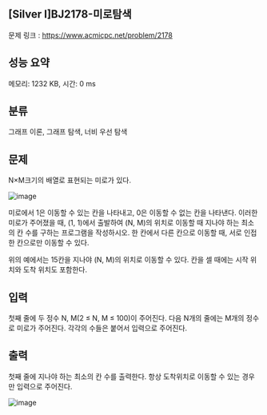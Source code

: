 ## [Silver Ⅰ]BJ2178-미로탐색
문제 링크 : https://www.acmicpc.net/problem/2178

## 성능 요약
메모리: 1232 KB, 시간: 0 ms

## 분류
그래프 이론, 그래프 탐색, 너비 우선 탐색

## 문제
N×M크기의 배열로 표현되는 미로가 있다.

![image](https://github.com/mooomiin/Moo_Mas/assets/28658500/3ef31245-fca5-464d-9d9e-c9fdd76e1266)

미로에서 1은 이동할 수 있는 칸을 나타내고, 0은 이동할 수 없는 칸을 나타낸다. 이러한 미로가 주어졌을 때, (1, 1)에서 출발하여 (N, M)의 위치로 이동할 때 지나야 하는 최소의 칸 수를 구하는 프로그램을 작성하시오. 한 칸에서 다른 칸으로 이동할 때, 서로 인접한 칸으로만 이동할 수 있다.

위의 예에서는 15칸을 지나야 (N, M)의 위치로 이동할 수 있다. 칸을 셀 때에는 시작 위치와 도착 위치도 포함한다.

## 입력
첫째 줄에 두 정수 N, M(2 ≤ N, M ≤ 100)이 주어진다. 다음 N개의 줄에는 M개의 정수로 미로가 주어진다. 각각의 수들은 붙어서 입력으로 주어진다.

## 출력
첫째 줄에 지나야 하는 최소의 칸 수를 출력한다. 항상 도착위치로 이동할 수 있는 경우만 입력으로 주어진다.

![image](https://github.com/mooomiin/Moo_Mas/assets/28658500/4818abe0-d201-42e7-b0c4-760ac9eeb684)
